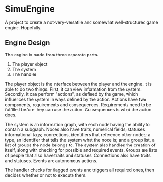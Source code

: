 # SimuEngine
A project to create a not-very-versatile and somewhat well-structured game engine. Hopefully.

## Engine Design
The engine is made from three separate parts.
1. The player object
1. The system
1. The handler

The player object is the interface between the player and the engine. It is able to do two things. First, it can view information from the system. Secondly, it can perform "actions", as defined by the game, which influences
the system in ways defined by the action. Actions have two components, requirements and consequences. Requirements need to be fulfilled before they can use the action. Consequences is what the action does.

The system is an information graph, with each node having the ability to contain a subgraph. Nodes also have traits, numerical fields; statuses, informational tags; connections, identifiers that reference other nodes; a type,
an identifier that tells the system what the node is; and a group list, a list of groups the node belongs to. The system also handles the creation of itself, along with checking for possible and required events. Groups are
lists of people that also have traits and statuses. Connections also have traits and statuses. Events are autonomous actions.

The handler checks for flagged events and triggers all required ones, then decides whether or not to execute them.
